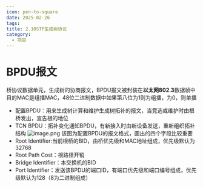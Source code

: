```yaml
---
icon: pen-to-square
date: 2025-02-26
tags: 
title: 2.10STP生成树协议
category:
  - 项目
---
```

# BPDU报文
桥协议数据单元，生成树的协商报文，BPDU报文被封装在**以太网802.3**数据帧中
目的MAC是组播MAC，48位二进制数据中如果第八位为1则为组播，为0，则单播
- 配置BPDU：用来生成树计算和维护生成树拓补的报文，当竞选或维护时由根桥发出，宣告根的地位
- TCN BPDU：拓补变化通知BPDU，有新接入时由新设备发送，重新组织拓补结构 
![image.png](https://cdn.jsdelivr.net/gh/fakeppa/blog-img/20250226204651.png)
 该图为配置BPDU的报文格式，画出的四个字段比较重要
 - Root Identifier:当前根桥的BID，由桥优先级和MAC地址组成，优先级默认为32768
 - Root Path Cost：根路径开销
 - Bridge Identifier：本交换机的BID
 - Port Identifier：发送该BPDU的端口ID，有端口优先级和端口编号组成，优先级默认为128（8为二进制组成）